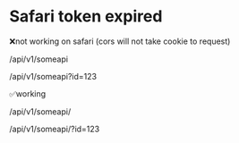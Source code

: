 # Safari token expired

❌not working on safari (cors will not take cookie to request)

/api/v1/someapi

/api/v1/someapi?id=123

✅working

/api/v1/someapi/

/api/v1/someapi/?id=123
